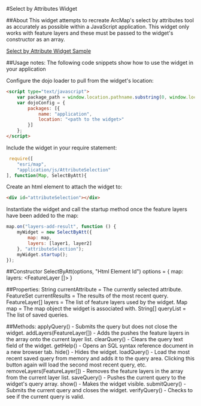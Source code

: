 #Select by Attributes Widget

##About
This widget attempts to recreate ArcMap's select by attributes tool as accurately as possible within a JavaScript application. This widget only works with feature layers and these must be passed to the widget's constructor as an array.

[Select by Attribute Widget Sample](https://dl.dropboxusercontent.com/u/79881075/SelectByAtt/index.html)

##Usage notes:
The following code snippets show how to use the widget in your application

Configure the dojo loader to pull from the widget's location:
```html
<script type="text/javascript">
    var package_path = window.location.pathname.substring(0, window.location.pathname.lastIndexOf('/'));
    var dojoConfig = {
        packages: [{
            name: "application",
            location: "<path to the widget>"
        }]
    };
</script>

```
Include the widget in your require statement:
```javascript
 require([
	"esri/map",
	"application/js/AttributeSelection"
], function(Map, SelectByAtt){

```
Create an html element to attach the widget to:
```html
<div id="attributeSelection"></div>
```

Instantiate the widget and call the startup method once the feature layers have been added to the map:
```javascript
map.on("layers-add-result", function () {
	myWidget = new SelectByAtt({
		map: map,
		layers: [layer1, layer2]
	}, "attributeSelection");
	myWidget.startup();
});
```
##Constructor
SelectByAtt(options, "Html Element Id")
options = {
	map: <Map object>
	layers: <FeatureLayer []>
}

##Properties:
String currentAttribute = The currently selected attribute.
FeatureSet currentResults = The results of the most recent query.
FeatureLayer[] layers = The list of feature layers used by the widget.
Map map = The map object the widget is associated with.
String[] queryList = The list of saved queries.

##Methods:
applyQuery() - Submits the query but does not close the widget.
addLayers(FeatureLayer[]) - Adds the pushes the feature layers in the array onto the current layer list.
clearQuery() - Clears the query text field of the widget.
getHelp() - Opens an SQL syntax reference document in a new browser tab.
hide() - Hides the widget.
loadQuery() - Load the most recent saved query from memory and adds it to the query area. Clicking this button again will load the second most recent query, etc.
removeLayers(FeatureLayer[]) - Removes the feature layers in the array from the current layer list.
saveQuery() - Pushes the current query to the widget's query array.
show() - Makes the widget visible.
submitQuery() - Submits the current query and closes the widget.
verifyQuery() - Checks to see if the current query is valid.